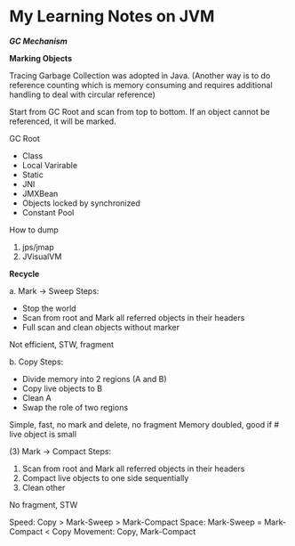 # My Learning Notes on JVM

***GC Mechanism***

**Marking Objects**

Tracing Garbage Collection was adopted in Java.
(Another way is to do reference counting which is memory consuming and requires additional handling to deal with circular reference)

Start from GC Root and scan from top to bottom. If an object cannot be referenced, it will be marked.

GC Root
- Class
- Local Varirable
- Static 
- JNI
- JMXBean
- Objects locked by synchronized
- Constant Pool

How to dump
1. jps/jmap
2. JVisualVM

**Recycle**

a. Mark -> Sweep
Steps:
- Stop the world
- Scan from root and Mark all referred objects in their headers
- Full scan and clean objects without marker

Not efficient, STW, fragment

b. Copy
Steps:
- Divide memory into 2 regions (A and B)
- Copy live objects to B
- Clean A
- Swap the role of two regions

Simple, fast, no mark and delete, no fragment
Memory doubled, good if # live object is small

(3) Mark -> Compact
Steps:
1. Scan from root and Mark all referred objects in their headers
2. Compact live objects to one side sequentially
3. Clean other

No fragment, STW

Speed: Copy > Mark-Sweep > Mark-Compact
Space: Mark-Sweep = Mark-Compact < Copy
Movement: Copy, Mark-Compact
